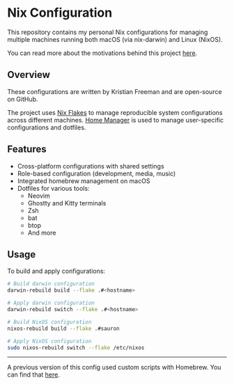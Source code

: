 # Nix Configuration

This repository contains my personal Nix configurations for managing multiple machines running both macOS (via nix-darwin) and Linux (NixOS).

You can read more about the motivations behind this project [here](https://kristianfreeman.com/my-starter-macos-nix-config).

## Overview

These configurations are written by Kristian Freeman and are open-source on GitHub.

The project uses [Nix Flakes](https://nixos.wiki/wiki/Flakes) to manage reproducible system configurations across different machines. [Home Manager](https://github.com/nix-community/home-manager) is used to manage user-specific configurations and dotfiles.

## Features

- Cross-platform configurations with shared settings
- Role-based configuration (development, media, music)
- Integrated homebrew management on macOS
- Dotfiles for various tools:
  - Neovim
  - Ghostty and Kitty terminals
  - Zsh
  - bat
  - btop
  - And more

## Usage

To build and apply configurations:

```bash
# Build darwin configuration
darwin-rebuild build --flake .#<hostname>

# Apply darwin configuration
darwin-rebuild switch --flake .#<hostname>

# Build NixOS configuration
nixos-rebuild build --flake .#sauron

# Apply NixOS configuration
sudo nixos-rebuild switch --flake /etc/nixos
```

---

A previous version of this config used custom scripts with Homebrew. You can find that [here](https://github.com/kristianfreeman/computer/tree/archive).
